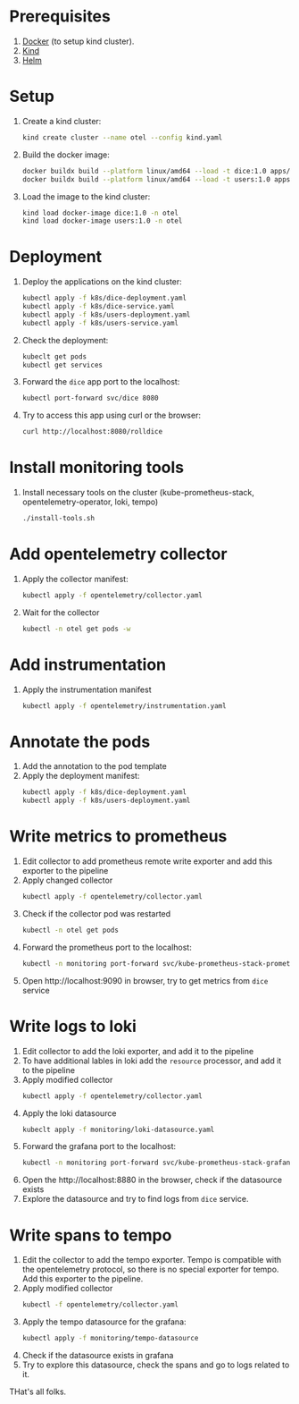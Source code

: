 # Prerequisites
1. [Docker](https://www.docker.com) (to setup kind cluster). 
1. [Kind](https://kind.sigs.k8s.io)
1. [Helm](https://helm.sh)

# Setup
1. Create a kind cluster:
    ```bash
    kind create cluster --name otel --config kind.yaml
    ```
1. Build the docker image:
    ```bash
    docker buildx build --platform linux/amd64 --load -t dice:1.0 apps/dice
    docker buildx build --platform linux/amd64 --load -t users:1.0 apps/users
    ```
1.  Load the image to the kind cluster:
    ```bash
    kind load docker-image dice:1.0 -n otel
    kind load docker-image users:1.0 -n otel
    ```

# Deployment
1. Deploy the applications on the kind cluster:
    ```bash
    kubectl apply -f k8s/dice-deployment.yaml
    kubectl apply -f k8s/dice-service.yaml
    kubectl apply -f k8s/users-deployment.yaml
    kubectl apply -f k8s/users-service.yaml
    ```
1. Check the deployment:
    ```bash
    kubeclt get pods
    kubectl get services
    ```
1. Forward the `dice` app port to the localhost:
    ```bash
    kubectl port-forward svc/dice 8080
    ```
1. Try to access this app using curl or the browser:
    ```bash
    curl http://localhost:8080/rolldice
    ```

# Install monitoring tools
1. Install necessary tools on the cluster (kube-prometheus-stack, opentelemetry-operator, loki, tempo)
    ```bash
    ./install-tools.sh
    ```
    
# Add opentelemetry collector
1. Apply the collector manifest:
    ```bash
    kubectl apply -f opentelemetry/collector.yaml
    ```
1. Wait for the collector
    ```bash
    kubectl -n otel get pods -w
    ```

# Add instrumentation
1. Apply the instrumentation manifest
    ```bash
    kubectl apply -f opentelemetry/instrumentation.yaml
    ```

# Annotate the pods
1. Add the annotation to the pod template
1. Apply the deployment manifest:
    ```bash
    kubectl apply -f k8s/dice-deployment.yaml
    kubectl apply -f k8s/users-deployment.yaml
    ```

# Write metrics to prometheus
1. Edit collector to add prometheus remote write exporter and add this exporter to the pipeline
1. Apply changed collector
    ```bash
    kubectl apply -f opentelemetry/collector.yaml
    ```
1. Check if the collector pod was restarted
    ```bash
    kubectl -n otel get pods
    ```
1. Forward the prometheus port to the localhost:
    ```bash
    kubectl -n monitoring port-forward svc/kube-prometheus-stack-prometheus 9090
    ```
1. Open http://localhost:9090 in browser, try to get metrics from `dice` service

# Write logs to loki
1. Edit collector to add the loki exporter, and add it to the pipeline
1. To have additional lables in loki add the `resource` processor, and add it to the pipeline
1. Apply modified collector 
    ```bash
    kubectl apply -f opentelemetry/collector.yaml
    ```
1. Apply the loki datasource
    ```bash
    kubeclt apply -f monitoring/loki-datasource.yaml
    ```
1. Forward the grafana port to the localhost:
    ```bash
    kubectl -n monitoring port-forward svc/kube-prometheus-stack-grafana 8880:80
    ```
1. Open the http://localhost:8880 in the browser, check if the datasource exists
1. Explore the datasource and try to find logs from `dice` service.

# Write spans to tempo
1. Edit the collector to add the tempo exporter. Tempo is compatible with the opentelemetry protocol, so there is no special exporter for tempo. Add this exporter to the pipeline.
1. Apply modified collector 
    ```bash
    kubectl -f opentelemetry/collector.yaml
    ```
1. Apply the tempo datasource for the grafana:
    ```bash
    kubectl apply -f monitoring/tempo-datasource
    ```
1. Check if the datasource exists in grafana
1. Try to explore this datasource, check the spans and go to logs related to it.

THat's all folks. 